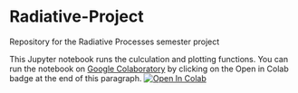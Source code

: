 # Radiative-Project
Repository for the Radiative Processes semester project

This Jupyter notebook runs the culculation and plotting functions. You can run the notebook on [Google Colaboratory](https://colab.research.google.com) by clicking on the Open in Colab badge at the end of this paragraph.  [![Open In Colab](https://colab.research.google.com/assets/colab-badge.svg)](https://colab.research.google.com/github/corypadgett/Radiative-Project/blob/main/Circular_Slab.ipynb)
